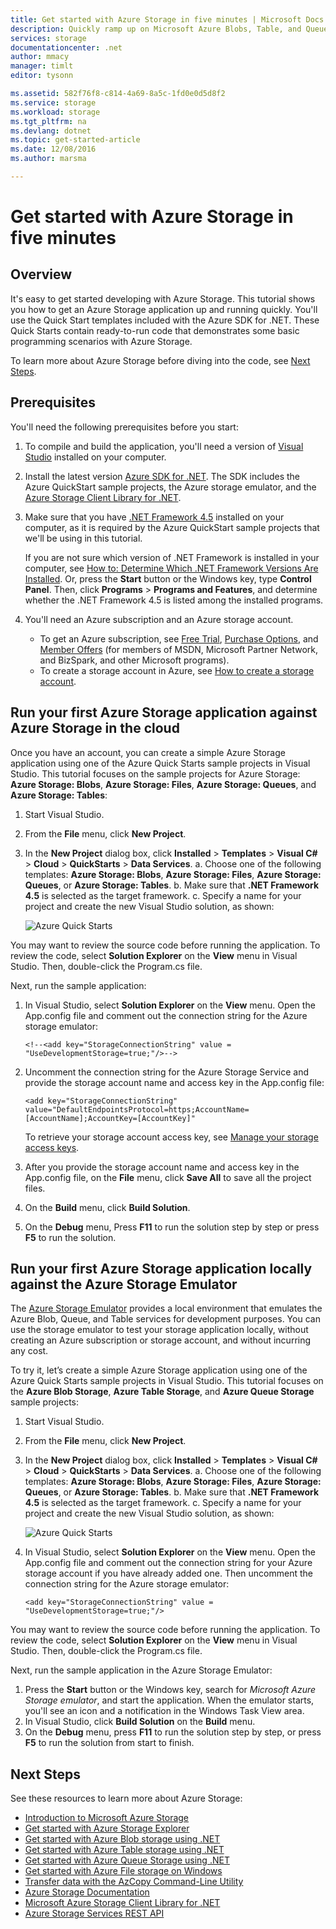 ```yaml
---
title: Get started with Azure Storage in five minutes | Microsoft Docs
description: Quickly ramp up on Microsoft Azure Blobs, Table, and Queues using Azure Storage Quick Starts, Visual Studio, and the Azure storage emulator. Run your first Azure Storage application in five minutes.
services: storage
documentationcenter: .net
author: mmacy
manager: timlt
editor: tysonn

ms.assetid: 582f76f8-c814-4a69-8a5c-1fd0e0d5d8f2
ms.service: storage
ms.workload: storage
ms.tgt_pltfrm: na
ms.devlang: dotnet
ms.topic: get-started-article
ms.date: 12/08/2016
ms.author: marsma

---
```

# Get started with Azure Storage in five minutes
## Overview
It's easy to get started developing with Azure Storage. This tutorial shows you how to get an Azure Storage application up and running quickly. You'll use the Quick Start templates included with the Azure SDK for .NET. These Quick Starts contain ready-to-run code that demonstrates some basic programming scenarios with Azure Storage.

To learn more about Azure Storage before diving into the code, see [Next Steps](#next-steps).

## Prerequisites
You'll need the following prerequisites before you start:

1. To compile and build the application, you'll need a version of [Visual Studio](https://www.visualstudio.com/) installed on your computer.
2. Install the latest version [Azure SDK for .NET](https://azure.microsoft.com/downloads/). The SDK includes the Azure QuickStart sample projects, the Azure storage emulator, and the [Azure Storage Client Library for .NET](https://msdn.microsoft.com/library/azure/dn261237.aspx).
3. Make sure that you have [.NET Framework 4.5](http://www.microsoft.com/download/details.aspx?id=30653) installed on your computer, as it is required by the Azure QuickStart sample projects that we'll be using in this tutorial.

    If you are not sure which version of .NET Framework is installed in your computer, see [How to: Determine Which .NET Framework Versions Are Installed](https://msdn.microsoft.com/vstudio/hh925568.aspx). Or, press the **Start** button or the Windows key, type **Control Panel**. Then, click **Programs** > **Programs and Features**, and determine whether the .NET Framework 4.5 is listed among the installed programs.
4. You'll need an Azure subscription and an Azure storage account.

   * To get an Azure subscription, see [Free Trial](https://azure.microsoft.com/pricing/free-trial/), [Purchase Options](https://azure.microsoft.com/pricing/purchase-options/), and [Member Offers](https://azure.microsoft.com/pricing/member-offers/) (for members of MSDN, Microsoft Partner Network, and BizSpark, and other Microsoft programs).
   * To create a storage account in Azure, see [How to create a storage account](storage-create-storage-account.md#create-a-storage-account).

## Run your first Azure Storage application against Azure Storage in the cloud
Once you have an account, you can create a simple Azure Storage application using one of the Azure Quick Starts sample projects in Visual Studio. This tutorial focuses on the sample projects for Azure Storage: **Azure Storage: Blobs**, **Azure Storage: Files**, **Azure Storage: Queues**, and **Azure Storage: Tables**:

1. Start Visual Studio.
2. From the **File** menu, click **New Project**.
3. In the **New Project** dialog box, click **Installed** > **Templates** > **Visual C#** > **Cloud** > **QuickStarts** > **Data Services**.
    a. Choose one of the following templates: **Azure Storage: Blobs**, **Azure Storage: Files**, **Azure Storage: Queues**, or **Azure Storage: Tables**.
    b. Make sure that **.NET Framework 4.5** is selected as the target framework.
    c. Specify a name for your project and create the new Visual Studio solution, as shown:

    ![Azure Quick Starts][Image1]

You may want to review the source code before running the application. To review the code, select **Solution Explorer** on the **View** menu in Visual Studio. Then, double-click the Program.cs file.

Next, run the sample application:

1. In Visual Studio, select **Solution Explorer** on the **View** menu. Open the App.config file and comment out the connection string for the Azure storage emulator:

   `<!--<add key="StorageConnectionString" value = "UseDevelopmentStorage=true;"/>-->`

2. Uncomment the connection string for the Azure Storage Service and provide the storage account name and access key in the App.config file:

   `<add key="StorageConnectionString" value="DefaultEndpointsProtocol=https;AccountName=[AccountName];AccountKey=[AccountKey]"`

   To retrieve your storage account access key, see [Manage your storage access keys](storage-create-storage-account.md#manage-your-storage-access-keys).
3. After you provide the storage account name and access key in the App.config file, on the **File** menu, click **Save All** to save all the project files.
4. On the **Build** menu, click **Build Solution**.
5. On the **Debug** menu, Press **F11** to run the solution step by step or press **F5** to run the solution.

## Run your first Azure Storage application locally against the Azure Storage Emulator
The [Azure Storage Emulator](storage-use-emulator.md) provides a local environment that emulates the Azure Blob, Queue, and Table services for development purposes. You can use the storage emulator to test your storage application locally, without creating an Azure subscription or storage account, and without incurring any cost.

To try it, let’s create a simple Azure Storage application using one of the Azure Quick Starts sample projects in Visual Studio. This tutorial focuses on the **Azure Blob Storage**, **Azure Table Storage**, and **Azure Queue Storage** sample projects:

1. Start Visual Studio.
2. From the **File** menu, click **New Project**.
3. In the **New Project** dialog box, click **Installed** > **Templates** > **Visual C#** > **Cloud** > **QuickStarts** > **Data Services**.
    a. Choose one of the following templates: **Azure Storage: Blobs**, **Azure Storage: Files**, **Azure Storage: Queues**, or **Azure Storage: Tables**.
    b. Make sure that **.NET Framework 4.5** is selected as the target framework.
    c. Specify a name for your project and create the new Visual Studio solution, as shown:

    ![Azure Quick Starts][Image1]

4. In Visual Studio, select **Solution Explorer** on the **View** menu. Open the App.config file and comment out the connection string for your Azure storage account if you have already added one. Then uncomment the connection string for the Azure storage emulator:

   `<add key="StorageConnectionString" value = "UseDevelopmentStorage=true;"/>`

You may want to review the source code before running the application. To review the code, select **Solution Explorer** on the **View** menu in Visual Studio. Then, double-click the Program.cs file.

Next, run the sample application in the Azure Storage Emulator:

1. Press the **Start** button or the Windows key, search for *Microsoft Azure Storage emulator*, and start the application. When the emulator starts, you'll see an icon and a notification in the Windows Task View area.
2. In Visual Studio, click **Build Solution** on the **Build** menu.
3. On the **Debug** menu, press **F11** to run the solution step by step, or press **F5** to run the solution from start to finish.

## Next Steps
See these resources to learn more about Azure Storage:

* [Introduction to Microsoft Azure Storage](storage-introduction.md)
* [Get started with Azure Storage Explorer](../vs-azure-tools-storage-manage-with-storage-explorer.md)
* [Get started with Azure Blob storage using .NET](storage-dotnet-how-to-use-blobs.md)
* [Get started with Azure Table storage using .NET](storage-dotnet-how-to-use-tables.md)
* [Get started with Azure Queue Storage using .NET](storage-dotnet-how-to-use-queues.md)
* [Get started with Azure File storage on Windows](storage-dotnet-how-to-use-files.md)
* [Transfer data with the AzCopy Command-Line Utility](storage-use-azcopy.md)
* [Azure Storage Documentation](https://azure.microsoft.com/documentation/services/storage/)
* [Microsoft Azure Storage Client Library for .NET](https://msdn.microsoft.com/library/azure/dn261237.aspx)
* [Azure Storage Services REST API](https://msdn.microsoft.com/library/azure/dd179355.aspx)

[Image1]: ./media/storage-getting-started-guide/QuickStart.png
